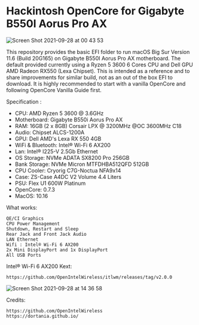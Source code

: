 # Hackintosh OpenCore for Gigabyte B550I Aorus Pro AX

![Screen Shot 2021-09-28 at 00 43 53](https://user-images.githubusercontent.com/28827754/134966538-90e1a201-1905-43a6-b78c-37412ee273d1.png)

This repository provides the basic EFI folder to run macOS Big Sur Version 11.6 (Build 20G165) on Gigabyte B550I Aorus Pro AX motherboard. The default provided currently using a Ryzen 5 3600 6 Cores CPU and Dell GPU AMD Radeon RX550 (Lexa Chipset). This is intended as a reference and to share improvements for similar build, not as an out of the box EFI to download.
It is highly recommended to start with a vanilla OpenCore and following OpenCore Vanilla Guide first.

Specification :
- CPU: AMD Ryzen 5 3600 @ 3.6GHz
- Motherboard: Gigabyte B550i Aorus Pro AX
- RAM: 16GB (2 x 8GB) Corsair LPX @ 3200MHz @OC 3600MHz C18
- Audio: Chipset ALCS-1200A
- GPU: Dell AMD's Lexa RX 550 4GB
- WiFi & Bluetooth: Intel® Wi-Fi 6 AX200
- Lan: Intel® I225-V 2.5Gb Ethernet
- OS Storage: NVMe ADATA SX8200 Pro 256GB
- Bank Storage:	NVMe Micron MTFDHBA512QFD 512GB
- CPU Cooler: Cryorig C7G-Noctua NFA9x14
- Case:	ZS-Case A4DC V2 Volume 4.4 Liters
- PSU: Flex U1 600W Platinum
- OpenCore: 0.7.3
- MacOS: 10.16


What works:
    
    QE/CI Graphics
    CPU Power Management
    Shutdown, Restart and Sleep
    Rear Jack and Front Jack Audio
    LAN Ethernet
    Wifi : Intel® Wi-Fi 6 AX200
    2x Mini DisplayPort and 1x DisplayPort
    All USB Ports


Intel® Wi-Fi 6 AX200 Kext:

    https://github.com/OpenIntelWireless/itlwm/releases/tag/v2.0.0

![Screen Shot 2021-09-28 at 14 36 58](https://user-images.githubusercontent.com/28827754/135048768-0425c88a-0523-43bc-96b3-e78252323a2e.png)

Credits:

    https://github.com/OpenIntelWireless
    https://dortania.github.io/
    
